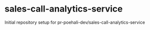 # sales-call-analytics-service

Initial repository setup for pr-poehali-dev/sales-call-analytics-service